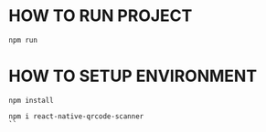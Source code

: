 # HOW TO RUN PROJECT
```
npm run
```
# HOW TO SETUP ENVIRONMENT
```
npm install
```
````
npm i react-native-qrcode-scanner
``

